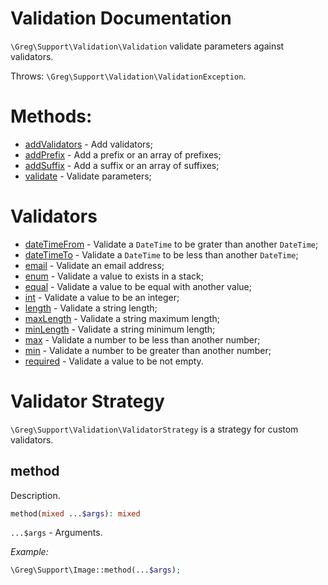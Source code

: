 # Validation Documentation

`\Greg\Support\Validation\Validation` validate parameters against validators.

Throws: `\Greg\Support\Validation\ValidationException`.

# Methods:

* [addValidators](#addValidators) - Add validators;
* [addPrefix](#addPrefix) - Add a prefix or an array of prefixes;
* [addSuffix](#addPrefix) - Add a suffix or an array of suffixes;
* [validate](#validate) - Validate parameters;

# Validators

* [dateTimeFrom](#dateTimeFrom) - Validate a `DateTime` to be grater than another `DateTime`;
* [dateTimeTo](#dateTimeTo) - Validate a `DateTime` to be less than another `DateTime`;
* [email](#email) - Validate an email address;
* [enum](#enum) - Validate a value to exists in a stack;
* [equal](#equal) - Validate a value to be equal with another value;
* [int](#int) - Validate a value to be an integer;
* [length](#length) - Validate a string length;
* [maxLength](#maxLength) - Validate a string maximum length;
* [minLength](#minLength) - Validate a string minimum length;
* [max](#max) - Validate a number to be less than another number;
* [min](#min) - Validate a number to be greater than another number;
* [required](#required) - Validate a value to be not empty.

# Validator Strategy

`\Greg\Support\Validation\ValidatorStrategy` is a strategy for custom validators.

## method

Description.

```php
method(mixed ...$args): mixed
```

`...$args` - Arguments.

_Example:_

```php
\Greg\Support\Image::method(...$args);
```
